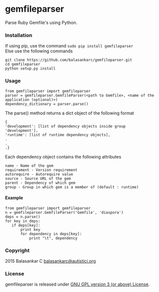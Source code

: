 # gemfileparser
Parse Ruby Gemfile's using Python.

### Installation
If using pip, use the command `sudo pip install gemfileparser`  
Else use the following commands
```
git clone https://github.com/balasankarc/gemfileparser.git
cd gemfileparser
python setup.py install
```

### Usage
```
from gemfileparser import gemfileparser
parser = gemfileparser.GemfileParser(<path to Gemfile>, <name of the application (optional)>)
dependency_dictionary = parser.parse()
```
The parse() method returns a dict object of the following format
```
{
'development': [list of dependency objects inside group 'development'],
'runtime': [list of runtime dependency objects],
.
.
.}
```
Each dependency object contains the following attributes
```
name - Name of the gem
requirement - Version requirement
autorequire - Autorequire value
source - Source URL of the gem
parent - Dependency of which gem
group - Group in which gem is a member of (default : runtime)
```

#### Example
```
from gemfileparser import gemfileparser
n = gemfileparser.GemfileParser('Gemfile', 'diaspora')
deps = n.parse()
for key in deps:
   if deps[key]:
       print key
       for dependency in deps[key]:
           print "\t", dependency
```

### Copyright
2015 Balasankar C <balasankarc@autistici.org>

### License
gemfileparser is released under [GNU GPL version 3 (or above) License](http://www.gnu.org/licenses/gpl).
